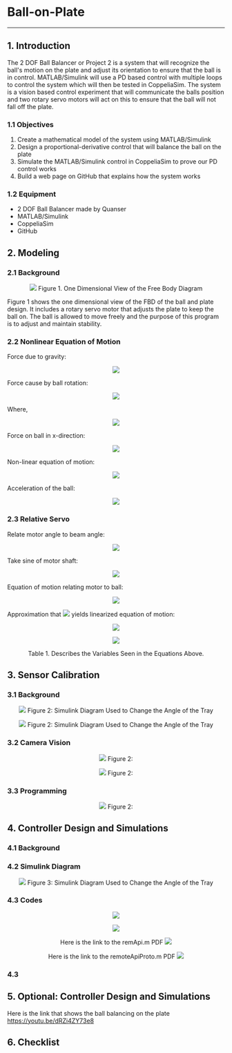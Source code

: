 # Ball-on-Plate
-----------------------------------------------------------------------------------------
## 1. Introduction
The 2 DOF Ball Balancer or Project 2 is a system that will recognize the ball's motion on the plate and adjust its orientation to ensure that the ball is in control. MATLAB/Simulink will use a PD based control with multiple loops to control the system which will then be tested in CoppeliaSim. The system is a vision based control experiment that will communicate the balls position and two rotary servo motors will act on this to ensure that the ball will not fall off the plate.
### 1.1 Objectives
1. Create a mathematical model of the system using MATLAB/Simulink
2. Design a proportional-derivative control that will balance the ball on the plate
3. Simulate the MATLAB/Simulink control in CoppeliaSim to prove our PD control works 
4. Build a web page on GitHub that explains how the system works
### 1.2 Equipment
- 2 DOF Ball Balancer made by Quanser
- MATLAB/Simulink
- CoppeliaSim
- GitHub

## 2. Modeling
### 2.1 Background
<p align='center'>
  <img src="Images/ball.jpg">
  Figure 1. One Dimensional View of the Free Body Diagram
  </p>
Figure 1 shows the one dimensional view of the FBD of the ball and plate design. It includes a rotary servo motor that adjusts the plate to keep the ball on. The ball is allowed to move freely and the purpose of this program is to adjust and maintain stability. 

### 2.2 Nonlinear Equation of Motion
Force due to gravity: 

<p align='center'>
  <img src="Equations/Equation 1.gif">
  </p>

Force cause by ball rotation:  
<p align='center'>
  <img src="Equations/Equations 2.png">
  </p>

Where, 
<p align='center'>
  <img src="Equations/Equation 3.png">
  </p>

Force on ball in x-direction: 
<p align='center'>
  <img src="Equations/Equation 4.png">
  </p>


Non-linear equation of motion: 
<p align='center'>
  <img src="Equations/Equation 5.png">
  </p>

Acceleration of the ball:
<p align='center'>
  <img src="Equations/Equation 6.png">
  </p>
  
### 2.3 Relative Servo 
Relate motor angle to beam angle: 
<p align='center'>
  <img src="Equations/Equation 7.png">
  </p>

Take sine of motor shaft: 
<p align='center'>
  <img src="Equations/Equation 8.png">
  </p>

Equation of motion relating motor to ball: 
<p align='center'>
  <img src="Equations/Equation 9.png">
  </p>

Approximation that <img src="Equations/Equation 11.png"> yields linearized equation of motion:

<p align='center'>
  <img src="Equations/equation 10.png">
  </p>

<p align='center'>
  <img src="Images/table.GIF">
  </p>

<p align='center'>
  Table 1. Describes the Variables Seen in the Equations Above.
  </p>

## 3. Sensor Calibration
### 3.1 Background

<p align='center'>
  <img src="Images/Carmera Calibration.png">
  Figure 2: Simulink Diagram Used to Change the Angle of the Tray
  </p>
  
<p align='center'>
  <img src="Images/Carmera Calibration.png">
  Figure 2: Simulink Diagram Used to Change the Angle of the Tray
  </p>
  
### 3.2 Camera Vision
<p align='center'>
  <img src="Images/Coordinate System.png">
  Figure 2: 
  </p>

<p align='center'>
  <img src="Images/Camera View.png">
  Figure 2: 
  </p>

### 3.3 Programming
<p align='center'>
  <img src="Images/Carmera Calibration.png">
  Figure 2: 
  </p>
  
## 4. Controller Design and Simulations
### 4.1 Background
### 4.2 Simulink Diagram
<p align='center'>
  <img src="Images/SimulinkDiagram.JPG">
  Figure 3: Simulink Diagram Used to Change the Angle of the Tray
  </p>

### 4.3 Codes
<p align='center'>
  <img src="Images/ballonplate1.JPG">
  </p>
  
<p align='center'>
  <img src="Images/ballonplate2.JPG">
  </p>


<p align='center'>
  Here is the link to the remApi.m PDF
  <img src="Images/remApi.m.pdf">
  </p>
  
<p align='center'>
  Here is the link to the remoteApiProto.m PDF
  <img src="Images/remoteApiProto.m.pdf">
  </p>

### 4.3
## 5. Optional: Controller Design and Simulations
Here is the link that shows the ball balancing on the plate
https://youtu.be/dRZi4ZY73e8
## 6. Checklist
